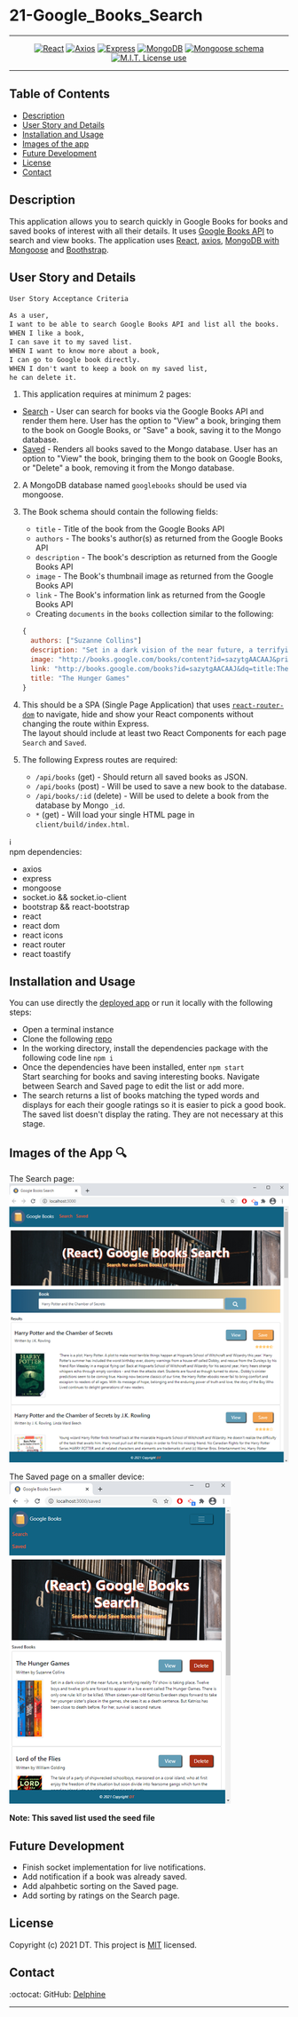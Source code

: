 # 21-Google_Books_Search  
---  

<span align="center">  


 <a href="https://img.shields.io/badge/react-v17.0.1-green?style=plastic"><img alt="React" src="https://img.shields.io/badge/react-v17.0.1-green?style=plastic"/></a>
<a href="https://img.shields.io/badge/axios-v0.21.1-blue?style=plastic"><img alt="Axios" src="https://img.shields.io/badge/axios-v0.21.1-blue?style=plastic"/></a>
 <a href="https://img.shields.io/badge/express-v4.16.4-orange?style=plastic"><img alt="Express" src="https://img.shields.io/badge/express-v4.16.4-orange?style=plastic"/></a>
<a href="https://img.shields.io/badge/DB-MongoDB-yellow?style=plastic"><img alt="MongoDB" src="https://img.shields.io/badge/DB-MongoDB-yellow?style=plastic"/></a>
<a href="https://img.shields.io/badge/npm-Mongoose-red?style=plastic"><img alt="Mongoose schema" src="https://img.shields.io/badge/npm-Mongoose-red?style=plastic" /></a>
 <a href="https://img.shields.io/badge/License-MIT-brightgreen?style=plastic"><img alt="M.I.T. License use" src="https://img.shields.io/badge/License-MIT-brightgreen?style=plastic"/></a>  
 
 </span>

---

## Table of Contents  
* [Description](#Description)
* [User Story and Details](#User-Story-and-Details)  
* [Installation and Usage](#Installation-and-Usage)  
* [Images of the app](#Images-of-the-app-)
* [Future Development](#Future-Development)  
* [License](#License)  
* [Contact](#Contact) 


## Description  
This application allows you to search quickly in Google Books for books and saved books of interest with all their details. It uses [Google Books API](https://developers.google.com/books/docs/v1/getting_started) to search and view books. The application uses [React](https://reactjs.org/), [axios](https://www.npmjs.com/package/axios), [MongoDB with Mongoose](https://mongoosejs.com/docs/) and [Boothstrap](https://getbootstrap.com/docs/4.6/getting-started/introduction/).  


## User Story and Details  

```
User Story Acceptance Criteria
```
```
As a user,  
I want to be able to search Google Books API and list all the books.  
WHEN I like a book,  
I can save it to my saved list. 
WHEN I want to know more about a book,  
I can go to Google book directly.  
WHEN I don't want to keep a book on my saved list,  
he can delete it.  

```
1. This application requires at minimum 2 pages:   
  * [Search](Search.png) - User can search for books via the Google Books API and render them here. User has the option to "View" a book, bringing them to the book on Google Books, or "Save" a book, saving it to the Mongo database.  
  * [Saved](Saved.png) - Renders all books saved to the Mongo database. User has an option to "View" the book, bringing them to the book on Google Books, or "Delete" a book, removing it from the Mongo database.  

2. A MongoDB database named `googlebooks` should be used via mongoose.


3. The Book schema should contain the following fields:  
    * `title` - Title of the book from the Google Books API  
    * `authors` - The books's author(s) as returned from the Google Books API  
    * `description` - The book's description as returned from the Google Books API  
    * `image` - The Book's thumbnail image as returned from the Google Books API  
    * `link` - The Book's information link as returned from the Google Books API  
    * Creating `documents` in the `books` collection similar to the following:  
    ```js
    {
      authors: ["Suzanne Collins"]
      description: "Set in a dark vision of the near future, a terrifying reality TV show is taking place. Twelve boys and twelve girls are forced to appear in a live event called The Hunger Games. There is only one rule: kill or be killed. When sixteen-year-old Katniss Everdeen steps forward to take her younger sister's place in the games, she sees it as a death sentence. But Katniss has been close to death before. For her, survival is second nature."
      image: "http://books.google.com/books/content?id=sazytgAACAAJ&printsec=frontcover&img=1&zoom=1&source=gbs_api"
      link: "http://books.google.com/books?id=sazytgAACAAJ&dq=title:The+Hunger+Games&hl=&source=gbs_api"
      title: "The Hunger Games"
    }
    ```

4. This should be a SPA (Single Page Application) that uses [`react-router-dom`](https://github.com/reactjs/react-router) to navigate, hide and show your React components without changing the route within Express.  
The layout should include at least two React Components for each page `Search` and `Saved`.


5. The following Express routes are required:  
    * `/api/books` (get) - Should return all saved books as JSON.  
    * `/api/books` (post) - Will be used to save a new book to the database.  
    * `/api/books/:id` (delete) - Will be used to delete a book from the database by Mongo `_id`.  
    * `*` (get) - Will load your single HTML page in `client/build/index.html`. 


:information_source:   
npm dependencies:  
- axios  
- express   
- mongoose  
- socket.io &&  socket.io-client  
- bootstrap && react-bootstrap
- react    
- react dom  
- react icons 
- react router  
- react toastify  

## Installation and Usage  
You can use directly the [deployed app](https://homework-21-google-book-search.herokuapp.com/) or run it locally with the following steps: 
- Open a terminal instance  
- Clone the following [repo](https://github.com/Delph-Sunny/21-google-books-search)  
- In the working directory, install the dependencies package with the following code line `npm i`  
- Once the dependencies have been installed, enter `npm start`  
Start searching for books and saving interesting books. Navigate between Search and Saved page to edit the list or add more. 
- The search returns a list of books matching the typed words and displays for each their google ratings so it is easier to pick a good book. The saved list doesn't display the rating. They are not necessary at this stage.  

## Images of the App :mag: 
The Search page:   
![Google_Books_Search](./docs/snippet1.png)  

The Saved page on a smaller device:  
![Google_Books_Saved](./docs/snippet2.png)   
     
 __Note: This saved list used the seed file__  

## Future Development  
 - Finish socket implementation for live notifications.  
 - Add notification if a book was already saved. 
 - Add alpahbetic sorting on the Saved page.  
 - Add sorting by ratings on the Search page.  

## License  

Copyright (c) 2021 DT. This project is [MIT](https://choosealicense.com/licenses/mit) licensed.

## Contact  

:octocat:  GitHub: [Delphine](https://github.com/Delph-Sunny)  

---